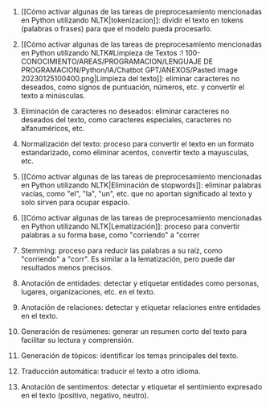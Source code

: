 1. [[Cómo activar algunas de las tareas de preprocesamiento mencionadas en Python utilizando NLTK|tokenizacion]]: dividir el texto en tokens (palabras o frases) para que el modelo pueda procesarlo.
    
2.  [[Cómo activar algunas de las tareas de preprocesamiento mencionadas en Python utilizando NLTK#Limpieza de Textos :! 100-CONOCIMIENTO/AREAS/PROGRAMACION/LENGUAJE DE PROGRAMACION/Python/IA/Chatbot GPT/ANEXOS/Pasted image 20230125100400.png|Limpieza del texto]]: eliminar caracteres no deseados, como signos de puntuación, números, etc. y convertir el texto a minúsculas.
    
3.  Eliminación de caracteres no deseados: eliminar caracteres no deseados del texto, como caracteres especiales, caracteres no alfanuméricos, etc.
    
4.  Normalización del texto: proceso para convertir el texto en un formato estandarizado, como eliminar acentos, convertir texto a mayusculas, etc.
    
5.  [[Cómo activar algunas de las tareas de preprocesamiento mencionadas en Python utilizando NLTK|Eliminación de stopwords]]: eliminar palabras vacías, como "el", "la", "un", etc. que no aportan significado al texto y solo sirven para ocupar espacio.
    
6.  [[Cómo activar algunas de las tareas de preprocesamiento mencionadas en Python utilizando NLTK|Lematización]]: proceso para convertir palabras a su forma base, como "corriendo" a "correr
7.  Stemming: proceso para reducir las palabras a su raíz, como "corriendo" a "corr". Es similar a la lematización, pero puede dar resultados menos precisos.
    
8.  Anotación de entidades: detectar y etiquetar entidades como personas, lugares, organizaciones, etc. en el texto.
    
9.  Anotación de relaciones: detectar y etiquetar relaciones entre entidades en el texto.
    
10.  Generación de resúmenes: generar un resumen corto del texto para facilitar su lectura y comprensión.
    
11.  Generación de tópicos: identificar los temas principales del texto.
    
12.  Traducción automática: traducir el texto a otro idioma.
    
13.  Anotación de sentimentos: detectar y etiquetar el sentimiento expresado en el texto (positivo, negativo, neutro).
